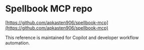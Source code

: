 # Spellbook MCP repo

[https://github.com/apkasten906/spellbook-mcp](https://github.com/apkasten906/spellbook-mcp)

This reference is maintained for Copilot and developer workflow automation.
